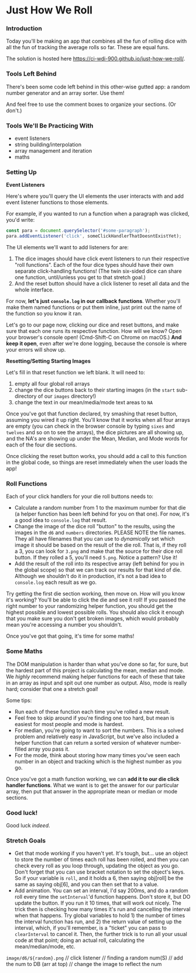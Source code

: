 # Just How We Roll

### Introduction

Today you'll be making an app that combines all the fun of rolling dice with all the fun of tracking the average rolls so far. These are equal funs.

The solution is hosted here https://ci-wdi-900.github.io/just-how-we-roll/.


### Tools Left Behind

There's been some code left behind in this other-wise gutted app: a random number generator and an array sorter. Use them!

And feel free to use the comment boxes to organize your sections. (Or don't.)

### Tools We'll Be Practicing With

* event listeners
* string building/interpolation
* array management and iteration
* maths

### Setting Up

**Event Listeners**

Here's where you'll query the UI elements the user interacts with and add event listener functions to those elements.

For example, if you wanted to run a function when a paragraph was clicked, you'd write:

``` javascript
const para = document.querySelector('#some-paragraph');
para.addEventListener('click', someClickHandlerThatDoesntExistYet);
```

The UI elements we'll want to add listeners for are:

1. The dice images should have click event listeners to run their respective "roll functions". Each of the four dice types should have their own separate click-handling functions! (The twin six-sided dice can share one function, until/unless you get to that stretch goal.)
2. And the reset button should have a click listener to reset all data and the whole interface.

For now, **let's just `console.log` in our callback functions**. Whether you'll make them named functions or put them inline, just print out the name of the function so you know it ran.

Let's go to our page now, clicking our dice and reset buttons, and make sure that each one runs its respective function. How will we know? Open your browser's console open! (Cmd-Shift-C on Chrome on macOS.) **And keep it open**, even after we're done logging, because the console is where your errors will show up.


**Resetting/Setting Starting Images**

Let's fill in that reset function we left blank. It will need to:

1. empty all four global roll arrays
2. change the dice buttons back to their starting images (in the `start` sub-directory of our `images` directory!)
3. change the text in our mean/media/mode text areas to `NA`

Once you've got that function declared, try smashing that reset button, assuming you wired it up right. You'll know that it works when all four arrays are empty (you can check in the browser console by typing `sixes` and `twelves` and so on to see the arrays), the dice pictures are all showing up, and the NA's are showing up under the Mean, Median, and Mode words for each of the four die sections.

Once clicking the reset button works, you should add a call to this function in the global code, so things are reset immediately when the user loads the app!


### Roll Functions

Each of your click handlers for your die roll buttons needs to:

* Calculate a random number from 1 to the maximum number for that die (a helper function has been left behind for you on that one). For now, it's a good idea to `console.log` that result.
*  Change the image of the dice roll "button" to the results, using the images in the `d6` and `numbers` directories. PLEASE NOTE the file names. They all have filenames that you can use to _dynamically_ set which image it should be based on the result of the die roll. That is, if they roll a 3, you can look for `3.png` and make that the source for their dice roll button. If they rolled a 5, you'll need `5.png`. Notice a pattern? Use it!
*  Add the result of the roll into its respective array (left behind for you in the global scope) so that we can track our results for that kind of die. Although we shouldn't do it in production, it's not a bad idea to `console.log` each result as we go.

Try getting the first die section working, then move on. How will you know it's working? You'll be able to click the die and see it roll! If you passed the right number to your randomizing helper function, you should get the highest possible and lowest possible rolls. You should also click it enough that you make sure you don't get broken images, which would probably mean you're accessing a number you shouldn't.

Once you've got that going, it's time for some maths!


### Some Maths

The DOM manipulation is harder than what you've done so far, for sure, but the hardest part of this project is calculating the mean, median and mode. We _highly_ recommend making helper functions for each of these that take in an array as input and spit out one number as output. Also, mode is really hard; consider that one a stretch goal!

Some tips:

* Run each of these function each time you've rolled a new result.
* Feel free to skip around if you're finding one too hard, but mean is easiest for most people and mode is hardest.
* For median, you're going to want to sort the numbers. This is a solved problem and relatively easy in JavaScript, but we've also included a helper function that can return a sorted version of whatever number-filled array you pass it.
* For the mode, think about storing how many times you've seen each number in an object and tracking which is the highest number as you go.

Once you've got a math function working, we can **add it to our die click handler functions**. What we want is to get the answer for our particular array, then put that answer in the appropriate mean or median or mode sections.


### Good luck!

Good luck _indeed_.


### Stretch Goals

* Get that mode working if you haven't yet. It's tough, but... use an object to store the number of times each roll has been rolled, and then you can check every roll as you loop through, updating the object as you go. Don't forget that you can use bracket notation to set the object's keys. So if your variable is `roll`, and it holds a 6, then saying obj[roll] be the same as saying obj[6], and you can then set that to a value. 
* Add animation. You can set an interval, I'd say 200ms, and do a random roll every time the `setInterval`'d function happens. Don't store it, but DO update the button. If you run it 10 times, that will work out nicely. The trick then is checking how many times it's run and cancelling the interval when that happens. Try global variables to hold 1) the number of times the interval function has run, and 2) the return value of setting up the interval, which, if you'll remember, is a "ticket" you can pass to `clearInterval` to cancel it. Then, the further trick is to run all your usual code at that point; doing an actual roll, calculating the mean/median/mode, etc.



`image/d6/${random}.png`
// click listener
// finding a random num(S)
// add the num to DB (arr at top)
// change the image to reflect the num